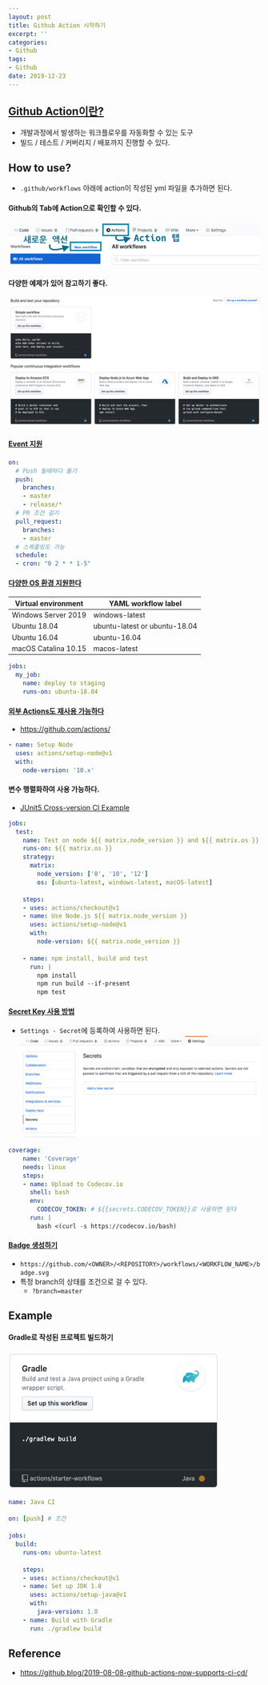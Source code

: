 ```yaml
---
layout: post
title: Github Action 시작하기
excerpt: ''
categories:
- Github
tags:
- Github
date: 2019-12-23
---
```

## [Github Action이란?](https://blog.outsider.ne.kr/1412)
- 개발과정에서 발생하는 워크플로우를 자동화할 수 있는 도구
- 빌드 / 테스트 / 커버리지 / 배포까지 진행할 수 있다.

## How to use?
- `.github/workflows` 아래에 action이 작성된 yml 파일을 추가하면 된다.

#### Github의 Tab에 Action으로 확인할 수 있다.
![](/assets/posts/img/2019-12-22-21-50-46.png)

#### 다양한 예제가 있어 참고하기 좋다.
![](/assets/posts/img/2019-12-22-21-54-24.png)

#### [Event 지원](https://help.github.com/en/actions/automating-your-workflow-with-github-actions/events-that-trigger-workflows)
```yml
on:
  # Push 될때마다 돌기
  push:
    branches:
    - master
    - release/*
  # PR 조건 걸기
  pull_request:
    branches:
    - master
  # 스켸줄링도 가능
  schedule:
  - cron: "0 2 * * 1-5"
```

#### [다양한 OS 환경 지원한다](https://help.github.com/en/actions/automating-your-workflow-with-github-actions/virtual-environments-for-github-hosted-runners)

|Virtual environment | YAML workflow label |
| --- | --- |
| Windows Server 2019 | windows-latest |
| Ubuntu 18.04 | ubuntu-latest or ubuntu-18.04 |
| Ubuntu 16.04 | ubuntu-16.04 |
| macOS Catalina 10.15	| macos-latest |

```yml
jobs:
  my_job:
    name: deploy to staging
    runs-on: ubuntu-18.04
```

#### [외부 Actions도 재사용 가능하다](https://help.github.com/en/actions/automating-your-workflow-with-github-actions/workflow-syntax-for-github-actions#jobsjob_idstepsuses)
- <https://github.com/actions/>

```yml
- name: Setup Node
  uses: actions/setup-node@v1
  with:
    node-version: '10.x'
```

#### 변수 행렬화하여 사용 가능하다.
- [JUnit5 Cross-version CI Example](https://github.com/junit-team/junit5/blob/master/.github/workflows/cross-version.yml)

```yml
jobs:
  test:
    name: Test on node ${{ matrix.node_version }} and ${{ matrix.os }}
    runs-on: ${{ matrix.os }}
    strategy:
      matrix:
        node_version: ['8', '10', '12']
        os: [ubuntu-latest, windows-latest, macOS-latest]

    steps:
    - uses: actions/checkout@v1
    - name: Use Node.js ${{ matrix.node_version }}
      uses: actions/setup-node@v1
      with:
        node-version: ${{ matrix.node_version }}

    - name: npm install, build and test
      run: |
        npm install
        npm run build --if-present
        npm test
```

#### [Secret Key 사용 방법](https://help.github.com/en/actions/automating-your-workflow-with-github-actions/creating-and-using-encrypted-secrets)
- `Settings - Secret`에 등록하여 사용하면 된다.
![](/assets/posts/img/2019-12-22-22-11-13.png)

```yml
coverage:
    name: 'Coverage'
    needs: linux
    steps:
    - name: Upload to Codecov.io
      shell: bash
      env:
        CODECOV_TOKEN: # ${{secrets.CODECOV_TOKEN}}로 사용하면 된다
      run: |
        bash <(curl -s https://codecov.io/bash)
```

#### [Badge 생성하기](https://help.github.com/en/actions/automating-your-workflow-with-github-actions/configuring-a-workflow#adding-a-workflow-status-badge-to-your-repository)
- `https://github.com/<OWNER>/<REPOSITORY>/workflows/<WORKFLOW_NAME>/badge.svg`
- 특정 branch의 상태를 조건으로 걸 수 있다.
  - `?branch=master`

## Example
#### Gradle로 작성된 프로젝트 빌드하기
![](/assets/posts/img/2019-12-22-21-55-31.png)

```yml
name: Java CI

on: [push] # 조건

jobs:
  build:
    runs-on: ubuntu-latest

    steps:
    - uses: actions/checkout@v1
    - name: Set up JDK 1.8
      uses: actions/setup-java@v1
      with:
        java-version: 1.8
    - name: Build with Gradle
      run: ./gradlew build
```


## Reference
- <https://github.blog/2019-08-08-github-actions-now-supports-ci-cd/>